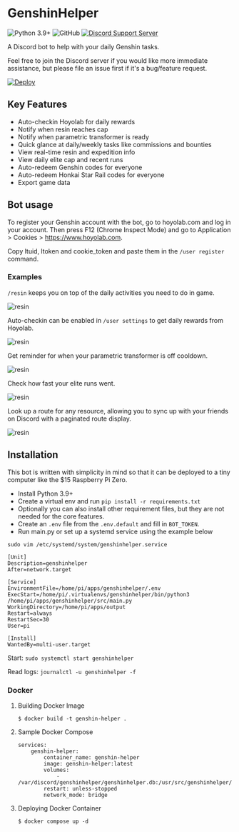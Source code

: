 # GenshinHelper

![Python 3.9+](https://img.shields.io/badge/python-3.9%20%7C%203.10-blue)
![GitHub](https://img.shields.io/github/license/nano-shino/genshinhelper)
[![Discord Support Server](https://img.shields.io/discord/962617117042163772?color=%235865F2&label=discord)](https://discord.gg/Hay8zp5xfv)

A Discord bot to help with your daily Genshin tasks.

Feel free to join the Discord server if you would like more immediate assistance, but please file an issue first if it's a bug/feature request.

[![Deploy](https://www.herokucdn.com/deploy/button.svg)](https://heroku.com/deploy)

## Key Features

- Auto-checkin Hoyolab for daily rewards
- Notify when resin reaches cap
- Notify when parametric transformer is ready
- Quick glance at daily/weekly tasks like commissions and bounties
- View real-time resin and expedition info
- View daily elite cap and recent runs
- Auto-redeem Genshin codes for everyone
- Auto-redeem Honkai Star Rail codes for everyone
- Export game data

## Bot usage

To register your Genshin account with the bot, go to hoyolab.com and log in your account.
Then press F12 (Chrome Inspect Mode) and go to Application > Cookies > https://www.hoyolab.com.

Copy ltuid, ltoken and cookie_token and paste them in the `/user register` command.

### Examples

`/resin` keeps you on top of the daily activities you need to do in game.

![resin](doc/feature_resin.png)

Auto-checkin can be enabled in `/user settings` to get daily rewards from Hoyolab.

![resin](doc/feature_autocheckin.png)

Get reminder for when your parametric transformer is off cooldown.

![resin](doc/feature_parametric.png)

Check how fast your elite runs went.

![resin](doc/feature_eliterun.png)

Look up a route for any resource, allowing you to sync up with your friends on Discord
with a paginated route display.

![resin](doc/feature_route.png)

## Installation

This bot is written with simplicity in mind so that it can be deployed to a tiny computer
like the $15 Raspberry Pi Zero.

- Install Python 3.9+
- Create a virtual env and run `pip install -r requirements.txt`
- Optionally you can also install other requirement files, but they are not needed for the core features.
- Create an `.env` file from the `.env.default` and fill in `BOT_TOKEN`.
- Run main.py or set up a systemd service using the example below

`sudo vim /etc/systemd/system/genshinhelper.service`
```
[Unit]
Description=genshinhelper
After=network.target

[Service]
EnvironmentFile=/home/pi/apps/genshinhelper/.env
ExecStart=/home/pi/.virtualenvs/genshinhelper/bin/python3 /home/pi/apps/genshinhelper/src/main.py
WorkingDirectory=/home/pi/apps/output
Restart=always
RestartSec=30
User=pi

[Install]
WantedBy=multi-user.target
```

Start: `sudo systemctl start genshinhelper`

Read logs: `journalctl -u genshinhelper -f`

### Docker

1. Building Docker Image
    ```
    $ docker build -t genshin-helper .
    ```

2. Sample Docker Compose

    ```
    services:
        genshin-helper:
            container_name: genshin-helper
            image: genshin-helper:latest
            volumes:
                - /var/discord/genshinhelper/genshinhelper.db:/usr/src/genshinhelper/genshinhelper.db
            restart: unless-stopped
            network_mode: bridge
    ```
3. Deploying Docker Container
    ```
    $ docker compose up -d
    ```